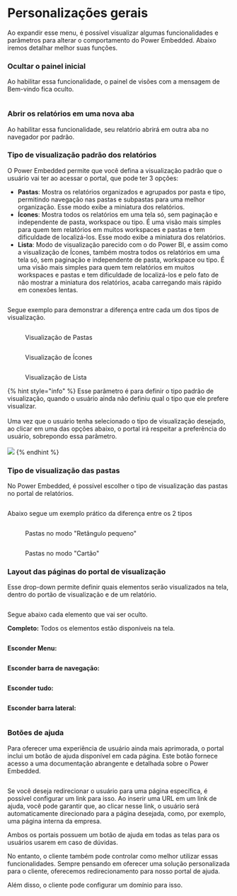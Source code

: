 # Personalizações gerais

Ao expandir esse menu, é possível visualizar algumas funcionalidades e parâmetros para alterar o comportamento do Power Embedded. Abaixo iremos detalhar melhor suas funções.



### **Ocultar o painel inicial**

Ao habilitar essa funcionalidade, o painel de visões com a mensagem de Bem-vindo fica oculto.

<figure><img src="../../../../.gitbook/assets/ocultar-painel.png" alt=""><figcaption></figcaption></figure>



### **Abrir os relatórios em uma nova aba**

Ao habilitar essa funcionalidade, seu relatório abrirá em outra aba no navegador por padrão.



### **Tipo de visualização padrão dos relatórios**

O Power Embedded permite que você defina a visualização padrão que o usuário vai ter ao acessar o portal, que pode ter 3 opções:

* **Pastas**: Mostra os relatórios organizados e agrupados por pasta e tipo, permitindo navegação nas pastas e subpastas para uma melhor organização. Esse modo exibe a miniatura dos relatórios.
* **Ícones**: Mostra todos os relatórios em uma tela só, sem paginação e independente de pasta, workspace ou tipo. É uma visão mais simples para quem tem relatórios em muitos workspaces e pastas e tem dificuldade de localizá-los. Esse modo exibe a miniatura dos relatórios.
* **Lista**: Modo de visualização parecido com o do Power BI, e assim como a visualização de Ícones, também mostra todos os relatórios em uma tela só, sem paginação e independente de pasta, workspace ou tipo. É uma visão mais simples para quem tem relatórios em muitos workspaces e pastas e tem dificuldade de localizá-los e pelo fato de não mostrar a miniatura dos relatórios, acaba carregando mais rápido em conexões lentas.

<figure><img src="../../../../.gitbook/assets/modo-padrao-de-visulizacao.png" alt=""><figcaption></figcaption></figure>

Segue exemplo para demonstrar a diferença entre cada um dos tipos de visualização.

<div><figure><img src="../../../../.gitbook/assets/image (1) (2).png" alt=""><figcaption><p>Visualização de Pastas</p></figcaption></figure> <figure><img src="../../../../.gitbook/assets/image (2) (2).png" alt=""><figcaption><p>Visualização de Ícones</p></figcaption></figure> <figure><img src="../../../../.gitbook/assets/image (3) (2).png" alt=""><figcaption><p>Visualização de Lista</p></figcaption></figure></div>

{% hint style="info" %}
Esse parâmetro é para definir o tipo padrão de visualização, quando o usuário ainda não definiu qual o tipo que ele prefere visualizar.\
\
Uma vez que o usuário tenha selecionado o tipo de visualização desejado, ao clicar em uma das opções abaixo, o portal irá respeitar a preferência do usuário, sobrepondo essa parâmetro.\
\
![](<../../../../.gitbook/assets/image (4) (2).png>)
{% endhint %}



### Tipo de visualização das pastas

No Power Embedded, é possível escolher o tipo de visualização das pastas no portal de relatórios.

<figure><img src="../../../../.gitbook/assets/image (2) (1) (1) (1).png" alt=""><figcaption></figcaption></figure>



Abaixo segue um exemplo prático da diferença entre os 2 tipos

<div><figure><img src="../../../../.gitbook/assets/image (366).png" alt=""><figcaption><p>Pastas no modo "Retângulo pequeno"</p></figcaption></figure> <figure><img src="../../../../.gitbook/assets/image (367).png" alt=""><figcaption><p>Pastas no modo "Cartão"</p></figcaption></figure></div>



### **Layout das páginas do portal de visualização**

Esse drop-down permite definir quais elementos serão visualizados na tela, dentro do portão de visualização e de um relatório.

<div align="left"><figure><img src="../../../../.gitbook/assets/Layout-paginas.png" alt=""><figcaption></figcaption></figure></div>

Segue abaixo cada elemento que vai ser oculto.

**Completo:** Todos os elementos estão disponíveis na tela.

<figure><img src="../../../../.gitbook/assets/modo-completo1.png" alt=""><figcaption></figcaption></figure>

**Esconder Menu:**

<figure><img src="../../../../.gitbook/assets/esconder-barra-de-navegacao.png" alt=""><figcaption></figcaption></figure>

**Esconder barra de navegação:**

<figure><img src="../../../../.gitbook/assets/esconder-menu-2.png" alt=""><figcaption></figcaption></figure>

**Esconder tudo:**

<figure><img src="../../../../.gitbook/assets/esconder-geral.png" alt=""><figcaption></figcaption></figure>

**Esconder barra lateral:**

<figure><img src="../../../../.gitbook/assets/Oculta-menu-lateral.png" alt=""><figcaption></figcaption></figure>

### **Botões de ajuda**

Para oferecer uma experiência de usuário ainda mais aprimorada, o portal inclui um botão de ajuda disponível em cada página. Este botão fornece acesso a uma documentação abrangente e detalhada sobre o Power Embedded.

<figure><img src="../../../../.gitbook/assets/Tela-de-configuracoes.png" alt=""><figcaption></figcaption></figure>

Se você deseja redirecionar o usuário para uma página específica, é possível configurar um link para isso. Ao inserir uma URL em um link de ajuda, você pode garantir que, ao clicar nesse link, o usuário será automaticamente direcionado para a página desejada, como, por exemplo, uma página interna da empresa.

Ambos os portais possuem um botão de ajuda em todas as telas para os usuários usarem em caso de dúvidas.

No entanto, o cliente também pode controlar como melhor utilizar essas funcionalidades. Sempre pensando em oferecer uma solução personalizada para o cliente, oferecemos redirecionamento para nosso portal de ajuda.

Além disso, o cliente pode configurar um domínio para isso.
